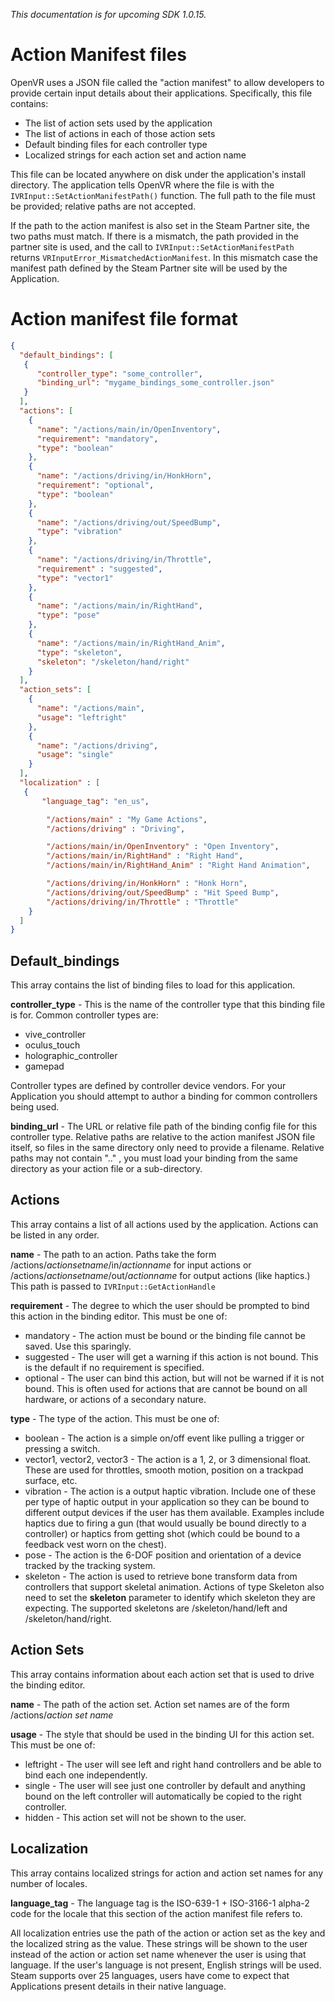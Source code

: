 _This documentation is for upcoming SDK 1.0.15._

# Action Manifest files

OpenVR uses a JSON file called the "action manifest" to allow developers to provide certain input details about their applications. Specifically, this file contains:

* The list of action sets used by the application
* The list of actions in each of those action sets
* Default binding files for each controller type
* Localized strings for each action set and action name

This file can be located anywhere on disk under the application's install directory. The application tells OpenVR where the file is with the `IVRInput::SetActionManifestPath()` function. The full path to the file must be provided; relative paths are not accepted. 

If the path to the action manifest is also set in the Steam Partner site, the two paths must match. If there is a mismatch, the path provided in the partner site is used, and the call to `IVRInput::SetActionManifestPath` returns `VRInputError_MismatchedActionManifest`. In this mismatch case the manifest path defined by the Steam Partner site will be used by the Application.

# Action manifest file format
```JSON
{
  "default_bindings": [
   {
      "controller_type": "some_controller",
      "binding_url": "mygame_bindings_some_controller.json"
   }
  ], 
  "actions": [
    {
      "name": "/actions/main/in/OpenInventory",
      "requirement": "mandatory",
      "type": "boolean"
    },
    {
      "name": "/actions/driving/in/HonkHorn",
      "requirement": "optional",
      "type": "boolean"
    },
    {
      "name": "/actions/driving/out/SpeedBump",
      "type": "vibration"
    },
    {
      "name": "/actions/driving/in/Throttle",
      "requirement" : "suggested",
      "type": "vector1"
    },
    {
      "name": "/actions/main/in/RightHand",
      "type": "pose"
    },
    {
      "name": "/actions/main/in/RightHand_Anim",
      "type": "skeleton",
      "skeleton": "/skeleton/hand/right"
    }
  ],
  "action_sets": [
    {
      "name": "/actions/main",
      "usage": "leftright"
    },
    {
      "name": "/actions/driving",
      "usage": "single"
    }
  ],
  "localization" : [
   {
       "language_tag": "en_us",

        "/actions/main" : "My Game Actions",
        "/actions/driving" : "Driving",

        "/actions/main/in/OpenInventory" : "Open Inventory",
        "/actions/main/in/RightHand" : "Right Hand",
        "/actions/main/in/RightHand_Anim" : "Right Hand Animation",

        "/actions/driving/in/HonkHorn" : "Honk Horn",
        "/actions/driving/out/SpeedBump" : "Hit Speed Bump",
        "/actions/driving/in/Throttle" : "Throttle"
    }
  ]
}
```

## Default_bindings
This array contains the list of binding files to load for this application. 

**controller_type** - This is the name of the controller type that this binding file is for. Common controller types are:
* vive_controller
* oculus_touch
* holographic_controller
* gamepad

Controller types are defined by controller device vendors. For your Application you should attempt to author a binding for common controllers being used.

**binding_url** - The URL or relative file path of the binding config file for this controller type. Relative paths are relative to the action manifest JSON file itself, so files in the same directory only need to provide a filename. Relative paths may not contain ".." , you must load your binding from the same directory as your action file or a sub-directory.

## Actions
This array contains a list of all actions used by the application. Actions can be listed in any order.

**name** - The path to an action. Paths take the form /actions/_actionsetname_/in/_actionname_ for input actions or /actions/_actionsetname_/out/_actionname_ for output actions (like haptics.) This path is passed to `IVRInput::GetActionHandle`

**requirement** - The degree to which the user should be prompted to bind this action in the binding editor. This must be one of:
* mandatory - The action must be bound or the binding file cannot be saved. Use this sparingly.
* suggested - The user will get a warning if this action is not bound. This is the default if no requirement is specified.
* optional - The user can bind this action, but will not be warned if it is not bound. This is often used for actions that are cannot be bound on all hardware, or actions of a secondary nature.

**type** - The type of the action. This must be one of:
* boolean - The action is a simple on/off event like pulling a trigger or pressing a switch.
* vector1, vector2, vector3 - The action is a 1, 2, or 3 dimensional float. These are used for throttles, smooth motion, position on a trackpad surface, etc.
* vibration - The action is a output haptic vibration. Include one of these per type of haptic output in your application so they can be bound to different output devices if the user has them available. Examples include haptics due to firing a gun (that would usually be bound directly to a controller) or haptics from getting shot (which could be bound to a feedback vest worn on the chest).
* pose - The action is the 6-DOF position and orientation of a device tracked by the tracking system. 
* skeleton - The action is used to retrieve bone transform data from controllers that support skeletal animation. Actions of type Skeleton also need to set the **skeleton** parameter to identify which skeleton they are expecting. The supported skeletons are /skeleton/hand/left and /skeleton/hand/right.

## Action Sets
This array contains information about each action set that is used to drive the binding editor.

**name** - The path of the action set. Action set names are of the form /actions/_action set name_

**usage** - The style that should be used in the binding UI for this action set. This must be one of:
* leftright - The user will see left and right hand controllers and be able to bind each one independently.
* single - The user will see just one controller by default and anything bound on the left controller will automatically be copied to the right controller.
* hidden - This action set will not be shown to the user.


## Localization
This array contains localized strings for action and action set names for any number of locales. 

**language_tag** - The language tag is the ISO-639-1 + ISO-3166-1 alpha-2 code for the locale that this section of the action manifest file refers to.

All localization entries use the path of the action or action set as the key and the localized string as the value. These strings will be shown to the user instead of the action or action set name whenever the user is using that language. If the user's language is not present, English strings will be used. Steam supports over 25 languages, users have come to expect that Applications present details in their native language.

